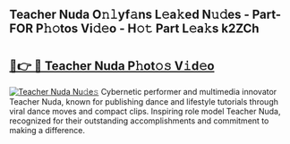 ## Teacher Nuda O𝚗𝚕yf𝚊ns L𝚎a𝚔ed N𝚞𝚍es - Part-FOR P𝚑𝚘tos Vi𝚍𝚎o - H𝚘𝚝 Part L𝚎a𝚔s k2ZCh

# <h2><a href="http://kf86xvj.oniu.top/?m=Teacher+Nuda">🔗👉 🔴 Teacher Nuda P𝚑ot𝚘𝚜 V𝚒d𝚎o</a></h2>

[![Teacher Nuda Nu𝚍e𝚜](https://i.imgur.com/0qMVB7G.gif)](http://kf86xvj.oniu.top/?m=Teacher+Nuda)
Cybernetic performer and multimedia innovator Teacher Nuda, known for publishing dance and lifestyle tutorials through viral dance moves and compact clips. Inspiring role model Teacher Nuda, recognized for their outstanding accomplishments and commitment to making a difference.  
